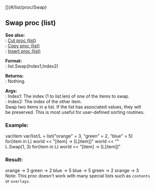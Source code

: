 []{#/list/proc/Swap}    
## Swap proc (list)    
**See also:**    
:   [Cut proc (list)](ref/list/proc/Cut)    
:   [Copy proc (list)](ref/list/proc/Copy)    
:   [Insert proc (list)](ref/list/proc/Insert)    
<!-- -->    
**Format:**    
:   list.Swap(Index1,Index2)    
<!-- -->    
**Returns:**    
:   Nothing.    
<!-- -->    
**Args:**    
:   Index1: The index (1 to list.len) of one of the items to swap.    
:   Index2: The index of the other item.    
Swap two items in a list. If the list has associated values, they will    
be preserved. This is most useful for user-defined sorting routines.    
### Example:    
var/item var/list/L = list(\"orange\" = 3, \"green\" = 2, \"blue\" = 5)    
for(item in L) world \<\< \"\[item\] -\> \[L\[item\]\]\" world \<\< \"\"    
L.Swap(1, 3) for(item in L) world \<\< \"\[item\] -\> \[L\[item\]\]\"    
### Result:    
orange -\> 3 green -\> 2 blue -\> 5 blue -\> 5 green -\> 2 orange -\> 3    
Note: This proc doesn\'t work with many special lists such as `contents`    
or `overlays`.  